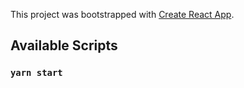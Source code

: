 This project was bootstrapped with [Create React App](https://github.com/facebook/create-react-app).

## Available Scripts
### `yarn start`
